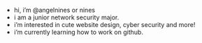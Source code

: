 -  hi, i’m @angelnines or nines
-  i am a junior network security major. 
-  i’m interested in cute website design, cyber security and more! 
-  i’m currently learning how to work on github. 


